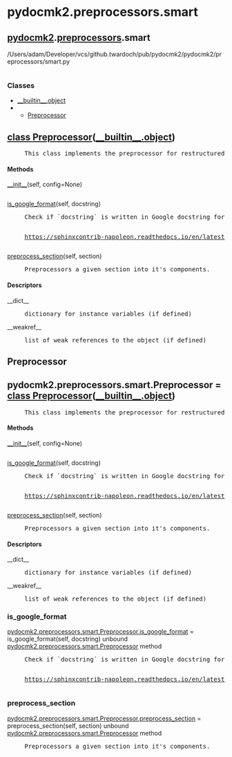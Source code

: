 <h1 id="pydocmk2.preprocessors.smart">pydocmk2.preprocessors.smart</h1>

<h2><a href="./pydocmk2.html">pydocmk2</a>.<a href="./pydocmk2.preprocessors.html">preprocessors</a>.smart</h2> <span class="file-reference">/Users/adam/Developer/vcs/github.twardoch/pub/pydocmk2/pydocmk2/preprocessors/smart.py</span> <div class="module">  <div class="docstring">
<pre class="doc"></pre>
</div>  <div class="classes"><h3>Classes</h3><ul class="tree"><li><span class="class-name"><a href="./__builtin__.html#object">__builtin__.object</a></span></li><li><ul class="tree"><li><span class="class-name"><a href="./pydocmk2.preprocessors.smart.html#Preprocessor">Preprocessor</a></span></li></ul></li></ul><dl class="classes"><dt class="class"><h2><a name="Preprocessor" href="#Preprocessor">class <span class="class-name">Preprocessor</span></a>(<a href="./__builtin__.html#object">__builtin__.object</a>)</h2></dt><dd class="class"><dd>

<pre class="doc">This class implements the preprocessor for restructured text and google.</pre>

</dd><h4 class="head-methods">Methods </h4><dl class="function"><dt><a name="Preprocessor-__init__" href="#Preprocessor-__init__"><span class="function-name">__init__</span></a><span class="argspec">(self, config<span class="parameter-default">=None</span>)</span></dt><dd>
<pre class="doc"></pre>
</dd></dl>
<dl class="function"><dt><a name="Preprocessor-is_google_format" href="#Preprocessor-is_google_format"><span class="function-name">is_google_format</span></a><span class="argspec">(self, docstring)</span></dt><dd>
<pre class="doc">Check if `docstring` is written in Google docstring format

https://sphinxcontrib-napoleon.readthedocs.io/en/latest/example_google.html</pre>
</dd></dl>
<dl class="function"><dt><a name="Preprocessor-preprocess_section" href="#Preprocessor-preprocess_section"><span class="function-name">preprocess_section</span></a><span class="argspec">(self, section)</span></dt><dd>
<pre class="doc">Preprocessors a given section into it's components.</pre>
</dd></dl>

  <h4 class="head-desc">Descriptors </h4><dl class="descriptor"><dt>__dict__</dt>
<dd>
<pre class="doc">dictionary for instance variables (if defined)</pre>
</dd>
</dl>
<dl class="descriptor"><dt>__weakref__</dt>
<dd>
<pre class="doc">list of weak references to the object (if defined)</pre>
</dd>
</dl>
</dd></dl></div></div>
<h2 id="pydocmk2.preprocessors.smart.Preprocessor">Preprocessor</h2>

<dt class="class"><h2><span class="class-name">pydocmk2.preprocessors.smart.Preprocessor</span> = <a name="pydocmk2.preprocessors.smart.Preprocessor" href="#pydocmk2.preprocessors.smart.Preprocessor">class Preprocessor</a>(<a href="./__builtin__.html#object">__builtin__.object</a>)</h2></dt><dd class="class"><dd>

<pre class="doc">This class implements the preprocessor for restructured text and google.</pre>

</dd><h4 class="head-methods">Methods </h4><dl class="function"><dt><a name="Preprocessor-__init__" href="#Preprocessor-__init__"><span class="function-name">__init__</span></a><span class="argspec">(self, config<span class="parameter-default">=None</span>)</span></dt><dd>
<pre class="doc"></pre>
</dd></dl>
<dl class="function"><dt><a name="Preprocessor-is_google_format" href="#Preprocessor-is_google_format"><span class="function-name">is_google_format</span></a><span class="argspec">(self, docstring)</span></dt><dd>
<pre class="doc">Check if `docstring` is written in Google docstring format

https://sphinxcontrib-napoleon.readthedocs.io/en/latest/example_google.html</pre>
</dd></dl>
<dl class="function"><dt><a name="Preprocessor-preprocess_section" href="#Preprocessor-preprocess_section"><span class="function-name">preprocess_section</span></a><span class="argspec">(self, section)</span></dt><dd>
<pre class="doc">Preprocessors a given section into it's components.</pre>
</dd></dl>

  <h4 class="head-desc">Descriptors </h4><dl class="descriptor"><dt>__dict__</dt>
<dd>
<pre class="doc">dictionary for instance variables (if defined)</pre>
</dd>
</dl>
<dl class="descriptor"><dt>__weakref__</dt>
<dd>
<pre class="doc">list of weak references to the object (if defined)</pre>
</dd>
</dl>
</dd>
<h3 id="pydocmk2.preprocessors.smart.Preprocessor.is_google_format">is_google_format</h3>

<dl class="function"><dt><a name="-pydocmk2.preprocessors.smart.Preprocessor.is_google_format" href="#-pydocmk2.preprocessors.smart.Preprocessor.is_google_format"><span class="function-name">pydocmk2.preprocessors.smart.Preprocessor.is_google_format</span></a> = is_google_format<span class="argspec">(self, docstring)</span><span class="note"> unbound <a href="./pydocmk2.preprocessors.smart.html#Preprocessor">pydocmk2.preprocessors.smart.Preprocessor</a> method</span></dt><dd>
<pre class="doc">Check if `docstring` is written in Google docstring format

https://sphinxcontrib-napoleon.readthedocs.io/en/latest/example_google.html</pre>
</dd></dl>

<h3 id="pydocmk2.preprocessors.smart.Preprocessor.preprocess_section">preprocess_section</h3>

<dl class="function"><dt><a name="-pydocmk2.preprocessors.smart.Preprocessor.preprocess_section" href="#-pydocmk2.preprocessors.smart.Preprocessor.preprocess_section"><span class="function-name">pydocmk2.preprocessors.smart.Preprocessor.preprocess_section</span></a> = preprocess_section<span class="argspec">(self, section)</span><span class="note"> unbound <a href="./pydocmk2.preprocessors.smart.html#Preprocessor">pydocmk2.preprocessors.smart.Preprocessor</a> method</span></dt><dd>
<pre class="doc">Preprocessors a given section into it's components.</pre>
</dd></dl>

